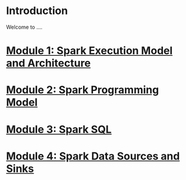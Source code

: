# Introduction
Welcome to ....

# [Module 1: Spark Execution Model and Architecture](https://github.com/al-de20/DateEngineeringTutorials/blob/main/Content/Spark_Execution_Model_and_Architecture.md)

# [Module 2: Spark Programming Model](https://github.com/al-de20/DateEngineeringTutorials/blob/main/Content/Spark_Programming_Model.md)

# [Module 3: Spark SQL](https://github.com/al-de20/DateEngineeringTutorials/blob/main/Content/Spark_SQL.md)

# [Module 4: Spark Data Sources and Sinks](https://github.com/al-de20/DateEngineeringTutorials/blob/main/Content/Spark_Data_Sources_and_Sinks.md)


